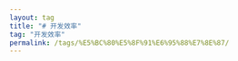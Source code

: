 ```yaml
---
layout: tag
title: "# 开发效率"
tag: "开发效率"
permalink: /tags/%E5%BC%80%E5%8F%91%E6%95%88%E7%8E%87/
---
```

